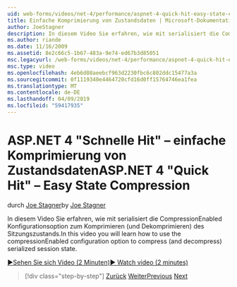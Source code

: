 ```yaml
---
uid: web-forms/videos/net-4/performance/aspnet-4-quick-hit-easy-state-compression
title: Einfache Komprimierung von Zustandsdaten | Microsoft-Dokumentation
author: JoeStagner
description: In diesem Video Sie erfahren, wie mit serialisiert die CompressionEnabled Konfigurationsoption zum Komprimieren (und Dekomprimieren) des Sitzungszustands.
ms.author: riande
ms.date: 11/16/2009
ms.assetid: 8e2c66c5-1b67-483a-9e74-ed67b3d85051
msc.legacyurl: /web-forms/videos/net-4/performance/aspnet-4-quick-hit-easy-state-compression
msc.type: video
ms.openlocfilehash: 4eb6d08aeebcf963d2230fbc6c802ddc15477a3a
ms.sourcegitcommit: 0f1119340e4464720cfd16d0ff15764746ea1fea
ms.translationtype: MT
ms.contentlocale: de-DE
ms.lasthandoff: 04/09/2019
ms.locfileid: "59417935"
---
```

# <a name="aspnet-4-quick-hit--easy-state-compression"></a><span data-ttu-id="82c68-103">ASP.NET 4 "Schnelle Hit" – einfache Komprimierung von Zustandsdaten</span><span class="sxs-lookup"><span data-stu-id="82c68-103">ASP.NET 4 "Quick Hit" – Easy State Compression</span></span>

<span data-ttu-id="82c68-104">durch [Joe Stagner](https://github.com/JoeStagner)</span><span class="sxs-lookup"><span data-stu-id="82c68-104">by [Joe Stagner](https://github.com/JoeStagner)</span></span>

<span data-ttu-id="82c68-105">In diesem Video Sie erfahren, wie mit serialisiert die CompressionEnabled Konfigurationsoption zum Komprimieren (und Dekomprimieren) des Sitzungszustands.</span><span class="sxs-lookup"><span data-stu-id="82c68-105">In this video you will learn how to use the compressionEnabled configuration option to compress (and decompress) serialized session state.</span></span> 

[<span data-ttu-id="82c68-106">&#9654;Sehen Sie sich Video (2 Minuten)</span><span class="sxs-lookup"><span data-stu-id="82c68-106">&#9654; Watch video (2 minutes)</span></span>](https://channel9.msdn.com/Blogs/ASP-NET-Site-Videos/aspnet-4-quick-hit-easy-state-compression)

> [!div class="step-by-step"]
> <span data-ttu-id="82c68-107">[Zurück](aspnet-4-quick-hit-selective-view-state.md)
> [Weiter](how-do-i-use-the-viewstatemode-property-for-managing-viewstate.md)</span><span class="sxs-lookup"><span data-stu-id="82c68-107">[Previous](aspnet-4-quick-hit-selective-view-state.md)
[Next](how-do-i-use-the-viewstatemode-property-for-managing-viewstate.md)</span></span>
